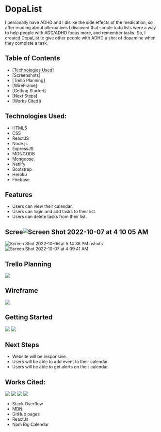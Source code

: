 # DopaList
I personally have ADHD and I dislike the side effects of the medication, so after reading about alternatives I discoved that simple todo lists were a way to help people with ADD/ADHD focus more, and remember tasks.  So, I created DopaList to give other people with ADHD a shot of dopamine when they complete a task.

## Table of Contents
* [[Technologies Used]](https://github.com/MirandaBillue/DopaList-Frontend/edit/main/README.md#technologies-used)
* [Screenshots]
* [Trello Planning]
* [WireFrame]
* [Getting Started]
* [Next Steps]
* [Works Cited](


## Technologies Used:
* HTML5
* CSS
* ReactJS
* Node.js
* ExpressJS
* MONGODB
* Mongoose
* Netlify
* Bootstrap
* Heroku
* Firebase

## Features
* Users can view their calendar.
* Users can login and add tasks to their list.
* Users can delete tasks from their list.

## Scree![Screen Shot 2022-10-07 at 4 10 05 AM](https://user-images.githubusercontent.com/110904846/194530745-679a7561-1e9f-4394-a83d-0adf9d0dd612.png)
![Screen Shot 2022-10-06 at 5 14 38 PM](https://user-images.githubusercontent.com/110904846/194530706-7d9ece1e-0cf7-4e0e-aab7-3de40c6f0f4f.png)
nshots![Screen Shot 2022-10-07 at 4 09 41 AM](https://user-images.githubusercontent.com/110904846/194530770-33df94f0-3cf7-4cd4-8e65-493efb2f0c15.png)


## Trello Planning
![](https://trello.com/invite/b/PDt4eEXQ/b09b9ee7ee394efdf9cf4a219f7ce33c/project3)
## Wireframe
![](https://file%2B.vscode-resource.vscode-cdn.net/Users/mj/Desktop/Screen%20Shot%202022-10-07%20at%205.33.55%20AM.png?version%3D1665135587628)

## Getting Started
![](https://main--kaleidoscopic-longma-f15005.netlify.app/)
![](https://dopa-list.herokuapp.com/)

## Next Steps
* Website will be responsive.
* Users will be able to add event to their calendar.
* Users will be able to get alerts on their calendar.

## Works Cited:
![](https://firebase.google.com/docs/web/setup?authuser=0)
![](https://jasonwatmore.com/post/2022/06/22/react-access-environment-variables-from-dotenv-env)
![](https://www.anycodings.com/1questions/2495991/use-multiple-components-on-one-react-page)
![](https://www.npmjs.com/package/react-calendar)
* Stack Overflow
* MDN
* GitHub pages
* ReactJs
* Npm Big Calendar

